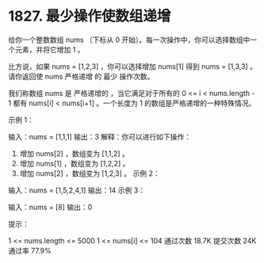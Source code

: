 # 1827. 最少操作使数组递增

给你一个整数数组 nums （下标从 0 开始）。每一次操作中，你可以选择数组中一个元素，并将它增加 1 。

比方说，如果 nums = [1,2,3] ，你可以选择增加 nums[1] 得到 nums = [1,3,3] 。
请你返回使 nums 严格递增 的 最少 操作次数。

我们称数组 nums 是 严格递增的 ，当它满足对于所有的 0 <= i < nums.length - 1 都有 nums[i] < nums[i+1] 。一个长度为 1 的数组是严格递增的一种特殊情况。

 

示例 1：

输入：nums = [1,1,1]
输出：3
解释：你可以进行如下操作：
1) 增加 nums[2] ，数组变为 [1,1,2] 。
2) 增加 nums[1] ，数组变为 [1,2,2] 。
3) 增加 nums[2] ，数组变为 [1,2,3] 。
示例 2：

输入：nums = [1,5,2,4,1]
输出：14
示例 3：

输入：nums = [8]
输出：0
 

提示：

1 <= nums.length <= 5000
1 <= nums[i] <= 104
通过次数
18.7K
提交次数
24K
通过率
77.9%